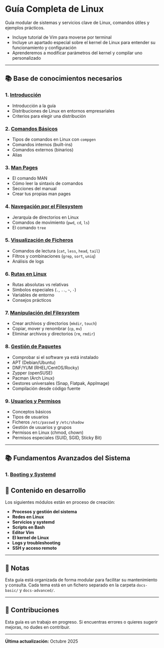 # Guía Completa de Linux

Guía modular de sistemas y servicios clave de Linux, comandos útiles y ejemplos prácticos.

- Incluye tutorial de Vim para moverse por terminal
- Incluye un apartado especial sobre el kernel de Linux para entender su funcionamiento y configuración
- Aprenderemos a modificar parámetros del kernel y compilar uno personalizado

---

## 📚 Base de conocimientos necesarios

### 1. [Introducción](docs-basic/01-introduccion.md)
- Introducción a la guía
- Distribuciones de Linux en entornos empresariales
- Criterios para elegir una distribución

### 2. [Comandos Básicos](docs-basic/02-comandos-basicos.md)
- Tipos de comandos en Linux con `compgen`
- Comandos internos (built-ins)
- Comandos externos (binarios)
- Alias

### 3. [Man Pages](docs-basic/03-man-pages.md)
- El comando MAN
- Cómo leer la sintaxis de comandos
- Secciones del manual
- Crear tus propias man pages

### 4. [Navegación por el Filesystem](docs-basic/04-navegacion-filesystem.md)
- Jerarquía de directorios en Linux
- Comandos de movimiento (`pwd`, `cd`, `ls`)
- El comando `tree`

### 5. [Visualización de Ficheros](docs-basic/05-visualizacion-ficheros.md)
- Comandos de lectura (`cat`, `less`, `head`, `tail`)
- Filtros y combinaciones (`grep`, `sort`, `uniq`)
- Análisis de logs

### 6. [Rutas en Linux](docs-basic/06-rutas.md)
- Rutas absolutas vs relativas
- Símbolos especiales (`.`, `..`, `~`, `-`)
- Variables de entorno
- Consejos prácticos

### 7. [Manipulación del Filesystem](docs-basic/07-manipulacion-filesystem.md)
- Crear archivos y directorios (`mkdir`, `touch`)
- Copiar, mover y renombrar (`cp`, `mv`)
- Eliminar archivos y directorios (`rm`, `rmdir`)

### 8. [Gestión de Paquetes](docs-basic/08-gestion-paquetes.md)
- Comprobar si el software ya está instalado
- APT (Debian/Ubuntu)
- DNF/YUM (RHEL/CentOS/Rocky)
- Zypper (openSUSE)
- Pacman (Arch Linux)
- Gestores universales (Snap, Flatpak, AppImage)
- Compilación desde código fuente

### 9. [Usuarios y Permisos](docs-basic/09-usuarios-permisos.md)
- Conceptos básicos
- Tipos de usuarios
- Ficheros `/etc/passwd` y `/etc/shadow`
- Gestión de usuarios y grupos
- Permisos en Linux (chmod, chown)
- Permisos especiales (SUID, SGID, Sticky Bit)

---

## 📚 Fundamentos Avanzados del Sistema

### 1. [Booting y Systemd](docs-advanced/01-booting-systemd.md)

## 🚧 Contenido en desarrollo

Los siguientes módulos están en proceso de creación:

- **Procesos y gestión del sistema**
- **Redes en Linux**
- **Servicios y systemd**
- **Scripts en Bash**
- **Editor Vim**
- **El kernel de Linux**
- **Logs y troubleshooting**
- **SSH y acceso remoto**

---

## 📝 Notas

Esta guía está organizada de forma modular para facilitar su mantenimiento y consulta. Cada tema está en un fichero separado en la carpeta `docs-basic/` y `docs-advanced/`.

---

## 🤝 Contribuciones

Esta guía es un trabajo en progreso. Si encuentras errores o quieres sugerir mejoras, no dudes en contribuir.

---

**Última actualización:** Octubre 2025
